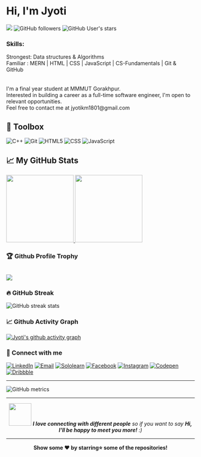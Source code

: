 <strong><h1>Hi, I'm Jyoti</h1></strong>

![](https://komarev.com/ghpvc/?username=JyotiKumari2&color=red)
![GitHub followers](https://img.shields.io/github/followers/JyotiKumari2?style=social)
![GitHub User's stars](https://img.shields.io/github/stars/JyotiKumari2?style=social) 
 
<h3>Skills:</h3>
Strongest: Data structures & Algorithms  <br/>
Familiar : MERN | HTML | CSS | JavaScript | CS-Fundamentals | Git & GitHub<br/>
<br/>
<br/>
I'm a final year student at MMMUT Gorakhpur. <br/>
Interested in building a career as a full-time software engineer, I'm open to relevant opportunities. <br/>
Feel free to contact me at jyotikm1801@gmail.com
<br/>
 
 
## 🧰 Toolbox
  ![C++](https://img.shields.io/badge/-C++-333333?style=flat&logo=C%2B%2B&logoColor=00599C)
  ![Git](https://img.shields.io/badge/-Git-333333?style=flat&logo=git)
  ![HTML5](https://img.shields.io/badge/-HTML5-333333?style=flat&logo=HTML5)
  ![CSS](https://img.shields.io/badge/-CSS-333333?style=flat&logo=CSS3&logoColor=1572B6)
  ![JavaScript](https://img.shields.io/badge/-JavaScript-333333?style=flat&logo=javascript)
  

## &#x1f4c8; My GitHub Stats
<a href="https://github.com/JyotiKumari2">
  <img height="180em" src="https://github-readme-stats.vercel.app/api?username=JyotiKumari2&theme=dark&show_icons=true" />
  <img height="180em" src="https://github-readme-stats.vercel.app/api/top-langs/?username=JyotiKumari2&theme=dark&layout=compact" />
</a>


### 🏆 Github Profile Trophy
  <br>
  <img src="https://github-profile-trophy.vercel.app/?username=JyotiKumari2&theme=monokai&row=1&no-frame=true&no-bg=true/">
  
### 🔥 GitHub Streak
 
![GitHub streak stats](https://github-readme-streak-stats.herokuapp.com/?user=JyotiKumari2&theme=highcontrast)

### 📈 Github Activity Graph
[![Jyoti's github activity graph](https://activity-graph.herokuapp.com/graph?username=JyotiKumari2&theme=react-dark)](https://github.com/jyotikumari2/github-readme-activity-graph)

  
<!-- ### 👩‍💻 Online Coding Profile
   <a href="https://codeforces.com/profile/jyotikm1801"><img alt="Codeforces" src="https://img.shields.io/badge/Codeforces-black?style=flat-square&logo=codeforces"></a>
   <a href="https://www.codechef.com/users/jyotikm1801"><img alt="CodeChef" src="https://img.shields.io/badge/CodeChef-black?style=flat-square&logo=codechef"></a>
   <a href="https://leetcode.com/jyotikm1801/"><img alt="LeetCode" src="https://img.shields.io/badge/LeetCode-black?style=flat-square&logo=leetcode"></a>
   <a href="https://www.hackerearth.com/@jyoti1047"><img alt="HackerEarth" src="https://img.shields.io/badge/HackerEarth-black?style=flat-square&logo=hackerearth"></a>
   <a href="https://www.hackerrank.com/outofamo"><img alt="HackerRank" src="https://img.shields.io/badge/HackerRank-black?style=flat-square&logo=hackerrank"></a>
   <a href="https://auth.geeksforgeeks.org/user/jyotikm1801/profile"><img alt="Geeksforgeeks" src="https://img.shields.io/badge/GeeksforGeeks-black?style=flat-square&logo=geeksforgeeks"></a> -->
   
### 🤝 Connect with me
<a href="https://www.linkedin.com/in/jyoti-kumari-34a4a01ab/"><img alt="LinkedIn" src="https://img.shields.io/badge/LinkedIn-black?style=flat-square&logo=linkedin"></a>
<a href="mailto:jyotikm1881@gmail.com"><img alt="Email" src="https://img.shields.io/badge/Email-black?style=flat-square&logo=gmail"></a> 
<a href="https://www.sololearn.com/profile/14680412"><img alt="Sololearn" src="https://img.shields.io/badge/SoloLearn-black?style=flat-square&logo=sololearn"></a>
<a href="https://www.facebook.com/jyotikm1801/"><img alt="Facebook" src="https://img.shields.io/badge/Facebook-black?style=flat-square&logo=facebook"></a>
<a href="https://www.instagram.com/jyotikm1801/"><img alt="Instagram" src="https://img.shields.io/badge/Instagram-black?style=flat-square&logo=instagram"></a>
<a href="https://codepen.io/jyotikm1801"><img alt="Codepen" src="https://img.shields.io/badge/Codepen-black?style=flat-square&logo=codepen"></a>
<a href="https://dribbble.com/jyotikm1801"><img alt="Dribbble" src="https://img.shields.io/badge/Dribbble-black?style=flat-square&logo=dribbble"></a>


  
--------

![GitHub metrics](https://metrics.lecoq.io/JyotiKumari2)

<hr>
<div align="center"><img src="https://media.giphy.com/media/LnQjpWaON8nhr21vNW/giphy.gif" width="60"> <em><b>I love connecting with different people</b> so if you want to say <b>Hi, I'll be happy to meet you more!</b> :)</em></div>

--------
   
  <div align="center"><strong>Show some ❤️️ by starring⭐ some of the repositories!</strong></div>
 


